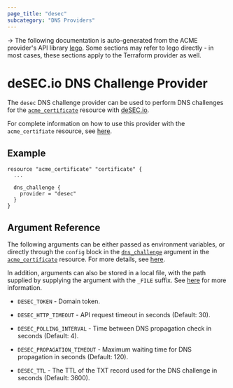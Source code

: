 ```yaml
---
page_title: "desec"
subcategory: "DNS Providers"
---
```


-> The following documentation is auto-generated from the ACME
provider's API library [lego](https://go-acme.github.io/lego/).  Some
sections may refer to lego directly - in most cases, these sections
apply to the Terraform provider as well.

# deSEC.io DNS Challenge Provider

The `desec` DNS challenge provider can be used to perform DNS challenges for
the [`acme_certificate`][resource-acme-certificate] resource with
[deSEC.io](https://desec.io).

[resource-acme-certificate]: ../resources/certificate.md

For complete information on how to use this provider with the `acme_certifiate`
resource, see [here][resource-acme-certificate-dns-challenges].

[resource-acme-certificate-dns-challenges]: ../resources/certificate.md#using-dns-challenges

## Example

```hcl
resource "acme_certificate" "certificate" {
  ...

  dns_challenge {
    provider = "desec"
  }
}
```
## Argument Reference

The following arguments can be either passed as environment variables, or
directly through the `config` block in the
[`dns_challenge`][resource-acme-certificate-dns-challenge-arg] argument in the
[`acme_certificate`][resource-acme-certificate] resource. For more details, see
[here][resource-acme-certificate-dns-challenges].

[resource-acme-certificate-dns-challenge-arg]: ../resources/certificate.md#dns_challenge

In addition, arguments can also be stored in a local file, with the path
supplied by supplying the argument with the `_FILE` suffix. See
[here][acme-certificate-file-arg-example] for more information.

[acme-certificate-file-arg-example]: ../resources/certificate.md#using-variable-files-for-provider-arguments

* `DESEC_TOKEN` - Domain token.

* `DESEC_HTTP_TIMEOUT` - API request timeout in seconds (Default: 30).
* `DESEC_POLLING_INTERVAL` - Time between DNS propagation check in seconds (Default: 4).
* `DESEC_PROPAGATION_TIMEOUT` - Maximum waiting time for DNS propagation in seconds (Default: 120).
* `DESEC_TTL` - The TTL of the TXT record used for the DNS challenge in seconds (Default: 3600).


